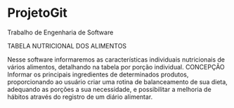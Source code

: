 # ProjetoGit
Trabalho de Engenharia de Software

TABELA NUTRICIONAL DOS ALIMENTOS

Nesse software informaremos as características individuais nutricionais de vários alimentos, detalhando na tabela por 
porção individual. 
CONCEPÇÃO 
Informar os principais ingredientes de determinados produtos, proporcionando ao 
usuário criar uma rotina de balanceamento de sua dieta, adequando as porções a sua necessidade, e possibilitar a 
melhoria de hábitos através do registro de um diário alimentar.
